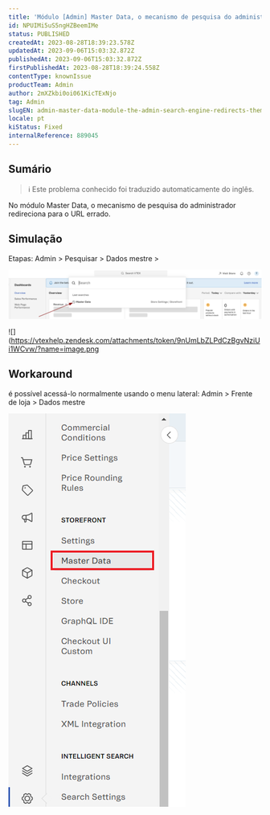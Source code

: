 ```yaml
---
title: 'Módulo [Admin] Master Data, o mecanismo de pesquisa do administrador os redireciona para o URL errado.'
id: NPUIMi5uS5ngHZBeemIMe
status: PUBLISHED
createdAt: 2023-08-28T18:39:23.578Z
updatedAt: 2023-09-06T15:03:32.872Z
publishedAt: 2023-09-06T15:03:32.872Z
firstPublishedAt: 2023-08-28T18:39:24.558Z
contentType: knownIssue
productTeam: Admin
author: 2mXZkbi0oi061KicTExNjo
tag: Admin
slugEN: admin-master-data-module-the-admin-search-engine-redirects-them-to-the-wrong-url
locale: pt
kiStatus: Fixed
internalReference: 889045
---
```


## Sumário

>ℹ️ Este problema conhecido foi traduzido automaticamente do inglês.


No módulo Master Data, o mecanismo de pesquisa do administrador redireciona para o URL errado.

## Simulação



Etapas:
Admin > Pesquisar > Dados mestre >

 ![](https://raw.githubusercontent.com/vtexdocs/known-issues/refs/heads/main/docs/pt/known-issues/Admin/modulo-admin-master-data-o-mecanismo-de-pesquisa-do-administrador-os-redireciona-para-o-url-errado_1.png)

 ![](https://vtexhelp.zendesk.com/attachments/token/9nUmLbZLPdCzBgvNziUi1WCvw/?name=image.png

## Workaround



é possível acessá-lo normalmente usando o menu lateral:
Admin > Frente de loja > Dados mestre

 ![](https://raw.githubusercontent.com/vtexdocs/known-issues/refs/heads/main/docs/pt/known-issues/Admin/modulo-admin-master-data-o-mecanismo-de-pesquisa-do-administrador-os-redireciona-para-o-url-errado_2.png)






